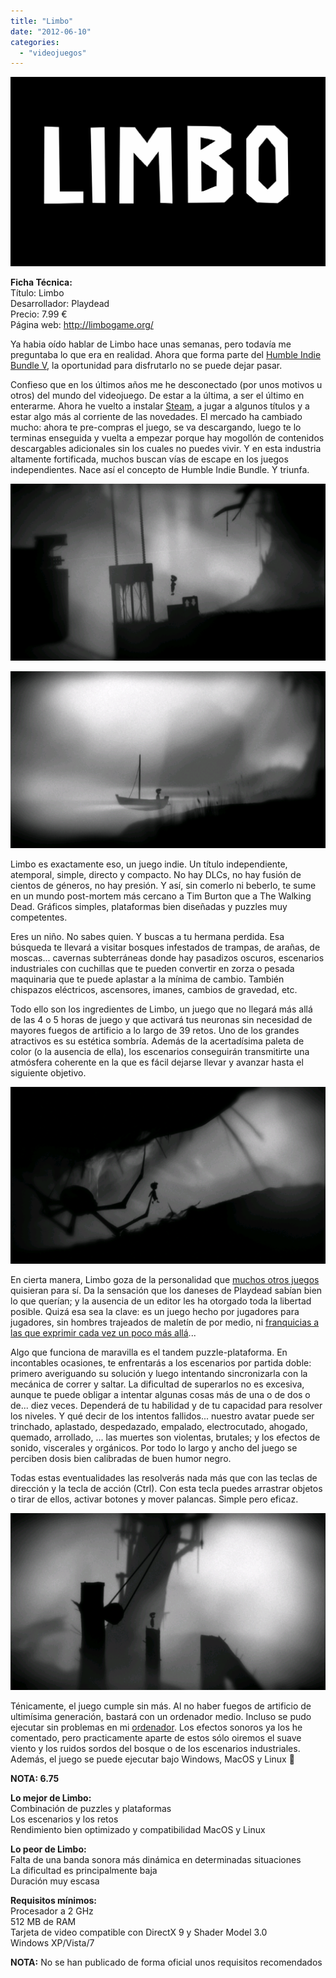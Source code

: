 ```yaml
---
title: "Limbo"
date: "2012-06-10"
categories: 
  - "videojuegos"
---
```


![](images/limbo.png)

**Ficha Técnica:**  
Título: Limbo  
Desarrollador: Playdead  
Precio: 7.99 €  
Página web: http://limbogame.org/

Ya habia oído hablar de Limbo hace unas semanas, pero todavía me preguntaba lo que era en realidad. Ahora que forma parte del [Humble Indie Bundle V](http://www.humblebundle.com/), la oportunidad para disfrutarlo no se puede dejar pasar.

Confieso que en los últimos años me he desconectado (por unos motivos u otros) del mundo del videojuego. De estar a la última, a ser el último en enterarme. Ahora he vuelto a instalar [Steam](http://store.steampowered.com), a jugar a algunos títulos y a estar algo más al corriente de las novedades. El mercado ha cambiado mucho: ahora te pre-compras el juego, se va descargando, luego te lo terminas enseguida y vuelta a empezar porque hay mogollón de contenidos descargables adicionales sin los cuales no puedes vivir. Y en esta industria altamente fortificada, muchos buscan vías de escape en los juegos independientes. Nace así el concepto de Humble Indie Bundle. Y triunfa.

![](images/limbo-1.png)

![](images/limbo-2.png)

Limbo es exactamente eso, un juego indie. Un título independiente, atemporal, simple, directo y compacto. No hay DLCs, no hay fusión de cientos de géneros, no hay presión. Y así, sin comerlo ni beberlo, te sume en un mundo post-mortem más cercano a Tim Burton que a The Walking Dead. Gráficos simples, plataformas bien diseñadas y puzzles muy competentes.

Eres un niño. No sabes quien. Y buscas a tu hermana perdida. Esa búsqueda te llevará a visitar bosques infestados de trampas, de arañas, de moscas... cavernas subterráneas donde hay pasadizos oscuros, escenarios industriales con cuchillas que te pueden convertir en zorza o pesada maquinaria que te puede aplastar a la mínima de cambio. También chispazos eléctricos, ascensores, imanes, cambios de gravedad, etc.

Todo ello son los ingredientes de Limbo, un juego que no llegará más allá de las 4 o 5 horas de juego y que activará tus neuronas sin necesidad de mayores fuegos de artificio a lo largo de 39 retos. Uno de los grandes atractivos es su estética sombría. Además de la acertadísima paleta de color (o la ausencia de ella), los escenarios conseguirán transmitirte una atmósfera coherente en la que es fácil dejarse llevar y avanzar hasta el siguiente objetivo.

![](images/limbo-3.png)

En cierta manera, Limbo goza de la personalidad que [muchos otros juegos](../../../2005/11/fear/) quisieran para sí. Da la sensación que los daneses de Playdead sabían bien lo que querían; y la ausencia de un editor les ha otorgado toda la libertad posible. Quizá esa sea la clave: es un juego hecho por jugadores para jugadores, sin hombres trajeados de maletín de por medio, ni [franquicias a las que exprimir cada vez un poco más allá](../../../2008/12/call-of-duty-5-world-at-war/)...

Algo que funciona de maravilla es el tandem puzzle-plataforma. En incontables ocasiones, te enfrentarás a los escenarios por partida doble: primero averiguando su solución y luego intentando sincronizarla con la mecánica de correr y saltar. La dificultad de superarlos no es excesiva, aunque te puede obligar a intentar algunas cosas más de una o de dos o de... diez veces. Dependerá de tu habilidad y de tu capacidad para resolver los niveles. Y qué decir de los intentos fallidos... nuestro avatar puede ser trinchado, aplastado, despedazado, empalado, electrocutado, ahogado, quemado, arrollado, ... las muertes son violentas, brutales; y los efectos de sonido, viscerales y orgánicos. Por todo lo largo y ancho del juego se perciben dosis bien calibradas de buen humor negro.

Todas estas eventualidades las resolverás nada más que con las teclas de dirección y la tecla de acción (Ctrl). Con esta tecla puedes arrastrar objetos o tirar de ellos, activar botones y mover palancas. Simple pero eficaz.

![](images/limbo-4.png)

Ténicamente, el juego cumple sin más. Al no haber fuegos de artificio de ultimísima generación, bastará con un ordenador medio. Incluso se pudo ejecutar sin problemas en mi [ordenador](../../../2011/08/asus-eee-pc-1215n/). Los efectos sonoros ya los he comentado, pero practicamente aparte de estos sólo oiremos el suave viento y los ruidos sordos del bosque o de los escenarios industriales. Además, el juego se puede ejecutar bajo Windows, MacOS y Linux 🙂

**NOTA: 6.75**

**Lo mejor de Limbo:**  
Combinación de puzzles y plataformas  
Los escenarios y los retos  
Rendimiento bien optimizado y compatibilidad MacOS y Linux

**Lo peor de Limbo:**  
Falta de una banda sonora más dinámica en determinadas situaciones  
La dificultad es principalmente baja  
Duración muy escasa

**Requisitos mínimos:**  
Procesador a 2 GHz  
512 MB de RAM  
Tarjeta de video compatible con DirectX 9 y Shader Model 3.0  
Windows XP/Vista/7

**NOTA:** No se han publicado de forma oficial unos requisitos recomendados